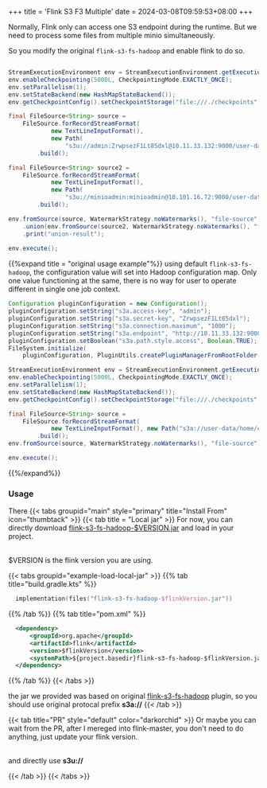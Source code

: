 +++
title = 'Flink S3 F3 Multiple'
date = 2024-03-08T09:59:53+08:00
+++

Normally, Flink only can access one S3 endpoint during the runtime. But we need to process some files from multiple minio simultaneously.

So you modify the original `flink-s3-fs-hadoop` and enable flink to do so.

```java

StreamExecutionEnvironment env = StreamExecutionEnvironment.getExecutionEnvironment();
env.enableCheckpointing(5000L, CheckpointingMode.EXACTLY_ONCE);
env.setParallelism(1);
env.setStateBackend(new HashMapStateBackend());
env.getCheckpointConfig().setCheckpointStorage("file:///./checkpoints");

final FileSource<String> source =
    FileSource.forRecordStreamFormat(
            new TextLineInputFormat(),
            new Path(
                "s3u://admin:ZrwpsezF1Lt85dxl@10.11.33.132:9000/user-data/home/conti/2024-02-08--10"))
        .build();

final FileSource<String> source2 =
    FileSource.forRecordStreamFormat(
            new TextLineInputFormat(),
            new Path(
                "s3u://minioadmin:minioadmin@10.101.16.72:9000/user-data/home/conti"))
        .build();

env.fromSource(source, WatermarkStrategy.noWatermarks(), "file-source")
    .union(env.fromSource(source2, WatermarkStrategy.noWatermarks(), "file-source2"))
    .print("union-result");
    
env.execute();
```


{{%expand title = "original usage example"%}}
using default  `flink-s3-fs-hadoop`, the configuration value will set into Hadoop configuration map.
Only one value functioning at the same, there is no way for user to operate different in single one job context.

```java 
Configuration pluginConfiguration = new Configuration();
pluginConfiguration.setString("s3a.access-key", "admin");
pluginConfiguration.setString("s3a.secret-key", "ZrwpsezF1Lt85dxl");
pluginConfiguration.setString("s3a.connection.maximum", "1000");
pluginConfiguration.setString("s3a.endpoint", "http://10.11.33.132:9000");
pluginConfiguration.setBoolean("s3a.path.style.access", Boolean.TRUE);
FileSystem.initialize(
    pluginConfiguration, PluginUtils.createPluginManagerFromRootFolder(pluginConfiguration));

StreamExecutionEnvironment env = StreamExecutionEnvironment.getExecutionEnvironment();
env.enableCheckpointing(5000L, CheckpointingMode.EXACTLY_ONCE);
env.setParallelism(1);
env.setStateBackend(new HashMapStateBackend());
env.getCheckpointConfig().setCheckpointStorage("file:///./checkpoints");

final FileSource<String> source =
    FileSource.forRecordStreamFormat(
            new TextLineInputFormat(), new Path("s3a://user-data/home/conti/2024-02-08--10"))
        .build();
env.fromSource(source, WatermarkStrategy.noWatermarks(), "file-source").print();

env.execute();
```
{{%/expand%}}


### Usage

There
{{< tabs groupid="main" style="primary" title="Install From" icon="thumbtack" >}}
{{< tab title = "Local jar" >}}
For now, you can directly download <a href="">flink-s3-fs-hadoop-$VERSION.jar</a> and load in your project.

</br><a>$VERSION</a> is the flink version you are using.

  {{< tabs groupid="example-load-local-jar" >}}
  {{% tab title="build.gradle.kts" %}}
  ```kotlin
    implementation(files("flink-s3-fs-hadoop-$flinkVersion.jar"))
  ```
  {{% /tab %}}
    {{% tab title="pom.xml" %}}
  ```xml
    <dependency>
        <groupId>org.apache</groupId>
        <artifactId>flink</artifactId>
        <version>$flinkVersion</version>
        <systemPath>${project.basedir}flink-s3-fs-hadoop-$flinkVersion.jar</systemPath>
    </dependency>
  ```
  {{% /tab %}}
  {{< /tabs >}}

the jar we provided was based on original <a href="https://github.com/apache/flink/tree/master/flink-filesystems/flink-s3-fs-hadoop">flink-s3-fs-hadoop</a> plugin, so you should use original protocal prefix <b>s3a://</b>
{{< /tab >}}

{{< tab title="PR" style="default" color="darkorchid" >}}
Or maybe you can wait from the PR, after I mereged into flink-master, you don't need to do anything, just update your flink version.

<br> and directly use <b>s3u://</b>

    
{{< /tab >}}
{{< /tabs >}}